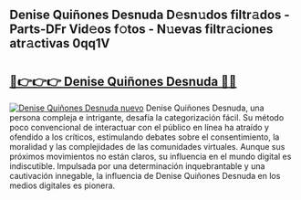 ## Denise Quiñones Desnuda D𝚎sn𝚞dos filtr𝚊dos - Parts-DFr Vid𝚎os f𝚘tos - N𝚞evas filtr𝚊ciones atr𝚊ctivas 0qq1V

# <h2><a href="http://mbcwvc.tromn.icu/?c=Denise+Qui%c3%b1ones+Desnuda">🔗👉👉👉 Denise Quiñones Desnuda 🔗🔗</a></h2>

[![Denise Quiñones Desnuda nuevo](https://i.imgur.com/pEAQMta.gif)](http://mbcwvc.tromn.icu/?c=Denise+Qui%c3%b1ones+Desnuda)
Denise Quiñones Desnuda, una persona compleja e intrigante, desafía la categorización fácil. Su método poco convencional de interactuar con el público en línea ha atraído y ofendido a los críticos, estimulando debates sobre el consentimiento, la moralidad y las complejidades de las comunidades virtuales. Aunque sus próximos movimientos no están claros, su influencia en el mundo digital es indiscutible. Impulsada por una determinación inquebrantable y una cautivación innegable, la influencia de Denise Quiñones Desnuda en los medios digitales es pionera.
